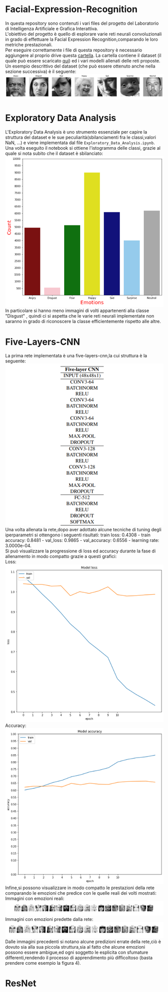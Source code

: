 # Facial-Expression-Recognition
In questa repository sono contenuti i vari files del progetto del Laboratorio di Intelligenza Artificiale e Grafica Interattiva.\
L'obiettivo del progetto è quello di esplorare varie reti neurali convoluzionali in grado di effettuare la  Facial Expression Recognition,comparando le loro metriche prestazionali.\
Per eseguire correttamente i file di questa repository è necessario aggiungere al proprio drive questa [cartella](https://drive.google.com/drive/folders/1WnDjOJArsUH-G_ffOXXO7D7dZCs9lLyH?usp=sharing).
La cartella contiene il dataset (il quale può essere scaricato [qui](https://www.kaggle.com/competitions/challenges-in-representation-learning-facial-expression-recognition-challenge/data)) ed i vari modelli allenati delle reti proposte.\
Un esempio descrittivo del dataset (che può essere ottenuto anche nella sezione successiva) è il seguente:
![Images_random_sample](https://github.com/matteo-bertini/Facial-Expression-Recognition/blob/main/data/Exploratory%20Data%20Analysis/eda1.png)

# Exploratory Data Analysis
L'Exploratory Data Analysis è uno strumento essenziale per capire la struttura del dataset e le sue peculiarità(sbilanciamenti fra le classi,valori NaN, ...) e viene implementata dal file `Exploratory_Data_Analysis.ipynb`.\
Una volta eseguito il notebook si ottiene l'istogramma delle classi, grazie al quale si nota subito che il dataset è sbilanciato: 
![classes_histogram](https://github.com/matteo-bertini/Facial-Expression-Recognition/blob/main/data/Exploratory%20Data%20Analysis/eda2.png)\
In particolare si hanno meno immagini di volti appartenenti alla classe "Disgust" , quindi ci si aspetta che le varie reti neurali implementate non saranno in grado di riconoscere la classe efficientemente rispetto alle altre.

# Five-Layers-CNN
La prima rete implementata è una five-layers-cnn,la cui struttura è la seguente:
![flc_struct](https://github.com/matteo-bertini/Facial-Expression-Recognition/blob/main/data/Five%20Layers%20CNN/flc5.png)\
Una volta allenata la rete,dopo aver adottato alcune tecniche di tuning degli iperparametri si ottengono i seguenti risultati: 
train loss: 0.4308 - train accuracy: 0.8481 - val_loss: 0.9865 - val_accuracy: 0.6556 - learning rate: 3.0000e-04.\
Si può visualizzare la progressione di loss ed accuracy durante la fase di allenamento in modo compatto grazie a questi grafici:\
Loss:\
![loss](https://github.com/matteo-bertini/Facial-Expression-Recognition/blob/main/data/Five%20Layers%20CNN/flc2.png)\
Accuracy:\
![accuracy](https://github.com/matteo-bertini/Facial-Expression-Recognition/blob/main/data/Five%20Layers%20CNN/flc1.png)\
Infine,si possono visualizzare in modo compatto le prestazioni della rete comparando le emozioni che predice con le quelle reali dei volti mostrati:
Immagini con emozioni reali:\
![reality](https://github.com/matteo-bertini/Facial-Expression-Recognition/blob/main/data/Five%20Layers%20CNN/flc3.png)\
Immagini con emozioni predette dalla rete:
![pred](https://github.com/matteo-bertini/Facial-Expression-Recognition/blob/main/data/Five%20Layers%20CNN/flc4.png)\
Dalle immagini precedenti si notano alcune predizioni errate della rete,ciò è dovuto sia alla sua piccola struttura,sia al fatto che alcune emozioni possono essere ambigue,ed ogni soggetto le esplicita con sfumature differenti,rendendo il processo di apprendimento più difficoltoso (basta prendere come esempio la figura 4).

# ResNet



